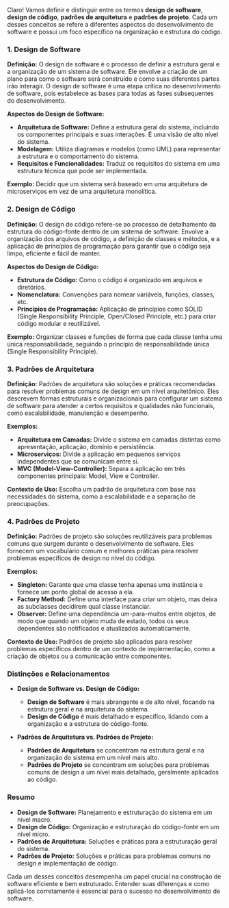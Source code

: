 Claro! Vamos definir e distinguir entre os termos **design de software**, **design de código**, **padrões de arquitetura** e **padrões de projeto**. Cada um desses conceitos se refere a diferentes aspectos do desenvolvimento de software e possui um foco específico na organização e estrutura do código.

### 1. Design de Software

**Definição:**
O design de software é o processo de definir a estrutura geral e a organização de um sistema de software. Ele envolve a criação de um plano para como o software será construído e como suas diferentes partes irão interagir. O design de software é uma etapa crítica no desenvolvimento de software, pois estabelece as bases para todas as fases subsequentes do desenvolvimento.

**Aspectos do Design de Software:**
- **Arquitetura de Software:** Define a estrutura geral do sistema, incluindo os componentes principais e suas interações. É uma visão de alto nível do sistema.
- **Modelagem:** Utiliza diagramas e modelos (como UML) para representar a estrutura e o comportamento do sistema.
- **Requisitos e Funcionalidades:** Traduz os requisitos do sistema em uma estrutura técnica que pode ser implementada.

**Exemplo:** Decidir que um sistema será baseado em uma arquitetura de microserviços em vez de uma arquitetura monolítica.

### 2. Design de Código

**Definição:**
O design de código refere-se ao processo de detalhamento da estrutura do código-fonte dentro de um sistema de software. Envolve a organização dos arquivos de código, a definição de classes e métodos, e a aplicação de princípios de programação para garantir que o código seja limpo, eficiente e fácil de manter.

**Aspectos do Design de Código:**
- **Estrutura de Código:** Como o código é organizado em arquivos e diretórios.
- **Nomenclatura:** Convenções para nomear variáveis, funções, classes, etc.
- **Princípios de Programação:** Aplicação de princípios como SOLID (Single Responsibility Principle, Open/Closed Principle, etc.) para criar código modular e reutilizável.

**Exemplo:** Organizar classes e funções de forma que cada classe tenha uma única responsabilidade, seguindo o princípio de responsabilidade única (Single Responsibility Principle).

### 3. Padrões de Arquitetura

**Definição:**
Padrões de arquitetura são soluções e práticas recomendadas para resolver problemas comuns de design em um nível arquitetônico. Eles descrevem formas estruturais e organizacionais para configurar um sistema de software para atender a certos requisitos e qualidades não funcionais, como escalabilidade, manutenção e desempenho.

**Exemplos:**
- **Arquitetura em Camadas:** Divide o sistema em camadas distintas como apresentação, aplicação, domínio e persistência.
- **Microserviços:** Divide a aplicação em pequenos serviços independentes que se comunicam entre si.
- **MVC (Model-View-Controller):** Separa a aplicação em três componentes principais: Model, View e Controller.

**Contexto de Uso:** Escolha um padrão de arquitetura com base nas necessidades do sistema, como a escalabilidade e a separação de preocupações.

### 4. Padrões de Projeto

**Definição:**
Padrões de projeto são soluções reutilizáveis para problemas comuns que surgem durante o desenvolvimento de software. Eles fornecem um vocabulário comum e melhores práticas para resolver problemas específicos de design no nível do código.

**Exemplos:**
- **Singleton:** Garante que uma classe tenha apenas uma instância e fornece um ponto global de acesso a ela.
- **Factory Method:** Define uma interface para criar um objeto, mas deixa as subclasses decidirem qual classe instanciar.
- **Observer:** Define uma dependência um-para-muitos entre objetos, de modo que quando um objeto muda de estado, todos os seus dependentes são notificados e atualizados automaticamente.

**Contexto de Uso:** Padrões de projeto são aplicados para resolver problemas específicos dentro de um contexto de implementação, como a criação de objetos ou a comunicação entre componentes.

### Distinções e Relacionamentos

- **Design de Software vs. Design de Código:**
  - **Design de Software** é mais abrangente e de alto nível, focando na estrutura geral e na arquitetura do sistema.
  - **Design de Código** é mais detalhado e específico, lidando com a organização e a estrutura do código-fonte.

- **Padrões de Arquitetura vs. Padrões de Projeto:**
  - **Padrões de Arquitetura** se concentram na estrutura geral e na organização do sistema em um nível mais alto.
  - **Padrões de Projeto** se concentram em soluções para problemas comuns de design a um nível mais detalhado, geralmente aplicados ao código.

### Resumo

- **Design de Software:** Planejamento e estruturação do sistema em um nível macro.
- **Design de Código:** Organização e estruturação do código-fonte em um nível micro.
- **Padrões de Arquitetura:** Soluções e práticas para a estruturação geral do sistema.
- **Padrões de Projeto:** Soluções e práticas para problemas comuns no design e implementação de código.

Cada um desses conceitos desempenha um papel crucial na construção de software eficiente e bem estruturado. Entender suas diferenças e como aplicá-los corretamente é essencial para o sucesso no desenvolvimento de software.
